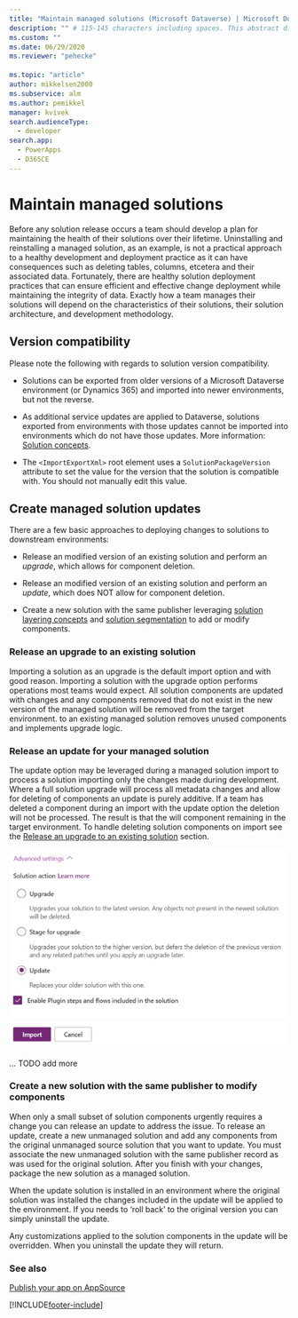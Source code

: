 ```yaml
---
title: "Maintain managed solutions (Microsoft Dataverse) | Microsoft Docs" # Intent and product brand in a unique string of 43-59 chars including spaces
description: "" # 115-145 characters including spaces. This abstract displays in the search result.
ms.custom: ""
ms.date: 06/29/2020
ms.reviewer: "pehecke"

ms.topic: "article"
author: mikkelsen2000
ms.subservice: alm
ms.author: pemikkel
manager: kvivek
search.audienceType: 
  - developer
search.app: 
  - PowerApps
  - D365CE
---
```

# Maintain managed solutions

Before any solution release occurs a team should develop a plan for maintaining the health of their solutions over their lifetime. Uninstalling and reinstalling a managed solution, as an example, is not a practical approach to a healthy development and deployment practice as it can have consequences such as deleting tables, columns, etcetera and their associated data. Fortunately, there are healthy solution deployment practices that can ensure efficient and effective change deployment while maintaining the integrity of data. Exactly how a team manages their solutions will depend on the characteristics of their solutions, their solution architecture, and development methodology. 

## Version compatibility

Please note the following with regards to solution version compatibility.

- Solutions can be exported from older versions of a Microsoft Dataverse environment (or Dynamics 365) and imported into newer environments, but not the reverse.
- As additional service updates are applied to Dataverse, solutions exported from environments with those updates cannot be imported into environments which do not have those updates. More information: [Solution concepts](solution-concepts-alm.md).  

- The `<ImportExportXml>` root element uses a `SolutionPackageVersion` attribute to set the value for the version that the solution is compatible with. You should not manually edit this value.  


## Create managed solution updates

 There are a few basic approaches to deploying changes to solutions to downstream environments:  

- Release an modified version of an existing solution and perform an *upgrade*, which allows for component deletion.
  
- Release an modified version of an existing solution and perform an *update*, which does NOT allow for component deletion. 
  
- Create a new solution with the same publisher leveraging [solution layering concepts](solution-layers-alm.md) and [solution segmentation](segmented-solutions-alm.md) to add or modify components. 
### Release an upgrade to an existing solution

Importing a solution as an upgrade is the default import option and with good reason. Importing a solution with the upgrade option performs operations most teams would expect. All solution components are updated with changes and any components removed that do not exist in the new version of the managed solution will be removed from the target environment. to an existing managed solution removes unused components and implements upgrade logic. 

### Release an update for your managed solution

The update option may be leveraged during a managed solution import to process a solution importing only the changes made during development. Where a full solution upgrade will process all metadata changes and allow for deleting of components an update is purely additive. If a team has deleted a component during an import with the update option the deletion will not be processed. The result is that the will component remaining in the target environment. To handle deleting solution components on import see the [Release an upgrade to an existing solution](#release-an-upgrade-to-an-existing-solution) section.

![update-solution-import-option-screenshot](./media/update-solution-import-option-screenshot.png)

... TODO add more

### Create a new solution with the same publisher to modify components

When only a small subset of solution components urgently requires a change you can release an update to address the issue. To release an update, create a new unmanaged solution and add any components from the original unmanaged source solution that you want to update. You must associate the new unmanaged solution with the same publisher record as was used for the original solution. After you finish with your changes, package the new solution as a managed solution.  

When the update solution is installed in an environment where the original solution was installed the changes included in the update will be applied to the environment. If you needs to ‘roll back’ to the original version you can simply uninstall the update.  

Any customizations applied to the solution components in the update will be overridden. When you uninstall the update they will return.  

### See also  

[Publish your app on AppSource](/powerapps/developer/common-data-service/publish-app-appsource)

[!INCLUDE[footer-include](../includes/footer-banner.md)]